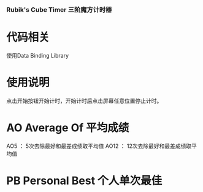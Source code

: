 ### Rubik's Cube Timer 三阶魔方计时器
# 代码相关
使用Data Binding Library

# 使用说明
点击开始按钮开始计时，开始计时后点击屏幕任意位置停止计时。

# AO Average Of 平均成绩
AO5 ： 5次去除最好和最差成绩取平均值
AO12 ： 12次去除最好和最差成绩取平均值

# PB Personal Best 个人单次最佳
